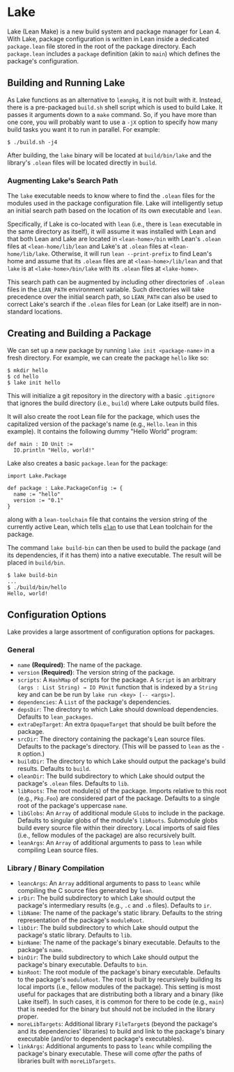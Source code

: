 # Lake

Lake (Lean Make) is a new build system and package manager for Lean 4.
With Lake, package configuration is written in Lean inside a dedicated `package.lean` file stored in the root of the package directory. Each `package.lean` includes a `package` definition (akin to `main`) which defines the package's configuration.

## Building and Running Lake

As Lake functions as an alternative to `leanpkg`, it is not built with it. Instead, there is a pre-packaged `build.sh` shell script which is used to build Lake. It passes it arguments down to a `make` command. So, if you have more than one core, you will probably want to use a `-jX` option to specify how many build tasks you want it to run in parallel. For example:

```shell
$ ./build.sh -j4
```

After building, the `lake` binary will be located at `build/bin/lake` and the library's `.olean` files will be located directly in `build`.

### Augmenting Lake's Search Path

The `lake` executable needs to know where to find the `.olean` files for the modules used in the package configuration file. Lake will intelligently setup an initial search path based on the location of its own executable and `lean`.

Specifically, if Lake is co-located with `lean` (i.e., there is `lean` executable in the same directory as itself), it will assume it was installed with Lean and that both Lean and Lake are located in `<lean-home>/bin` with Lean's `.olean` files at `<lean-home/lib/lean` and Lake's at `.olean` files at `<lean-home/lib/lake`. Otherwise, it will run `lean --print-prefix` to find Lean's home and assume that its `.olean` files are at `<lean-home>/lib/lean` and that `lake` is at `<lake-home>/bin/lake` with its `.olean` files at `<lake-home>`.

This search path can be augmented by including other directories of `.olean` files in the `LEAN_PATH` environment variable. Such directories will take precedence over the initial search path, so `LEAN_PATH` can also be used to correct Lake's search if the `.olean` files for Lean (or Lake itself) are in non-standard locations.

## Creating and Building a Package

We can set up a new package by running `lake init <package-name>` in a fresh directory. For example, we can create the package `hello` like so:

```
$ mkdir hello
$ cd hello
$ lake init hello
```

This will initialize a git repository in the directory with a basic `.gitignore` that ignores the build directory (i.e., `build`) where Lake outputs build files.

It will also create the root Lean file for the package, which uses the capitalized version of the package's name (e.g., `Hello.lean` in this example). It contains the following dummy "Hello World" program:

```lean
def main : IO Unit :=
  IO.println "Hello, world!"
```

Lake also creates a basic `package.lean` for the package:

```lean
import Lake.Package

def package : Lake.PackageConfig := {
  name := "hello"
  version := "0.1"
}
```

along with a `lean-toolchain` file that contains the version string of the currently active Lean, which tells [`elan`](https://github.com/leanprover/elan) to use that Lean toolchain for the package.

The command `lake build-bin` can then be used to build the package (and its dependencies, if it has them) into a native executable. The result will be placed in `build/bin`.

```
$ lake build-bin
...
$ ./build/bin/hello
Hello, world!
```

## Configuration Options

Lake provides a large assortment of configuration options for packages.

### General

* `name` **(Required)**: The name of the package.
* `version` **(Required)**: The version string of the package.
* `scripts`: A `HashMap` of scripts for the package. A `Script` is an arbitrary `(args : List String) → IO PUnit` function that is indexed by a `String` key and can be be run by `lake run <key> [-- <args>]`.
* `dependencies`: A `List` of the package's dependencies.
* `depsDir`: The directory to which Lake should download dependencies. Defaults to `lean_packages`.
* `extraDepTarget`: An extra `OpaqueTarget` that should be built before the package.
* `srcDir`: The directory containing the package's Lean source files. Defaults to the package's directory. (This will be passed to `lean` as the `-R` option.)
* `buildDir`: The directory to which Lake should output the package's build results. Defaults to `build`.
* `oleanDir`: The build subdirectory to which Lake should output the package's `.olean` files. Defaults to `lib`.
* `libRoots`: The root module(s) of the package. Imports relative to this root (e.g., `Pkg.Foo`) are considered part of the package. Defaults to a single root of the package's uppercase `name`.
* `libGlobs`: An `Array` of additional module `Glob`s to include in the package. Defaults to singular globs of the module's `libRoots`. Submodule globs build every source file within their directory. Local imports of said files (i.e., fellow modules of the package) are also recursively built.
* `leanArgs`: An `Array` of additional arguments to pass to `lean` while compiling Lean source files.

### Library / Binary Compilation

* `leancArgs`: An `Array` additional arguments to pass to `leanc` while compiling the C source files generated by `lean`.
* `irDir`: The build subdirectory to which Lake should output the package's intermediary results (e.g., `.c` and `.o` files). Defaults to `ir`.
* `libName`: The name of the package's static library. Defaults to the string representation of the package's `moduleRoot`.
* `libDir`: The build subdirectory to which Lake should output the package's static library. Defaults to `lib`.
* `binName`: The name of the package's binary executable. Defaults to the package's `name`.
* `binDir`: The build subdirectory to which Lake should output the package's binary executable. Defaults to `bin`.
* `binRoot`: The root module of the package's binary executable. Defaults to the package's `moduleRoot`. The root is built by recursively building its local imports (i.e., fellow modules of the package). This setting is most useful for packages that are distributing both a library and a binary (like Lake itself). In such cases, it is common for there to be code (e.g., `main`) that is needed for the binary but should not be included in the library proper.
* `moreLibTargets`: Additional library `FileTarget`s (beyond the package's and its dependencies' libraries) to build and link to the package's binary executable (and/or to dependent package's executables).
* `linkArgs`: Additional arguments to pass to `leanc` while compiling the package's binary executable. These will come *after* the paths of libraries built with `moreLibTargets`.
